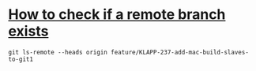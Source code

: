 # [How to check if a remote branch exists](https://stackoverflow.com/questions/8223906/how-to-check-if-remote-branch-exists-on-a-given-remote-repository)


```
git ls-remote --heads origin feature/KLAPP-237-add-mac-build-slaves-to-git1
```
